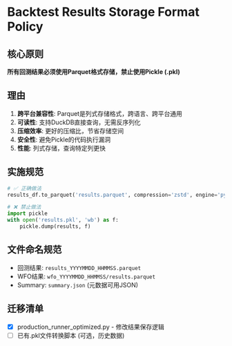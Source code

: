 # Backtest Results Storage Format Policy

## 核心原则
**所有回测结果必须使用Parquet格式存储，禁止使用Pickle (.pkl)**

## 理由
1. **跨平台兼容性**: Parquet是列式存储格式，跨语言、跨平台通用
2. **可读性**: 支持DuckDB直接查询，无需反序列化
3. **压缩效率**: 更好的压缩比，节省存储空间
4. **安全性**: 避免Pickle的代码执行漏洞
5. **性能**: 列式存储，查询特定列更快

## 实施规范
```python
# ✅ 正确做法
results_df.to_parquet('results.parquet', compression='zstd', engine='pyarrow')

# ❌ 禁止做法
import pickle
with open('results.pkl', 'wb') as f:
    pickle.dump(results, f)
```

## 文件命名规范
- 回测结果: `results_YYYYMMDD_HHMMSS.parquet`
- WFO结果: `wfo_YYYYMMDD_HHMMSS/results.parquet`
- Summary: `summary.json` (元数据可用JSON)

## 迁移清单
- [x] production_runner_optimized.py - 修改结果保存逻辑
- [ ] 已有.pkl文件转换脚本 (可选，历史数据)
